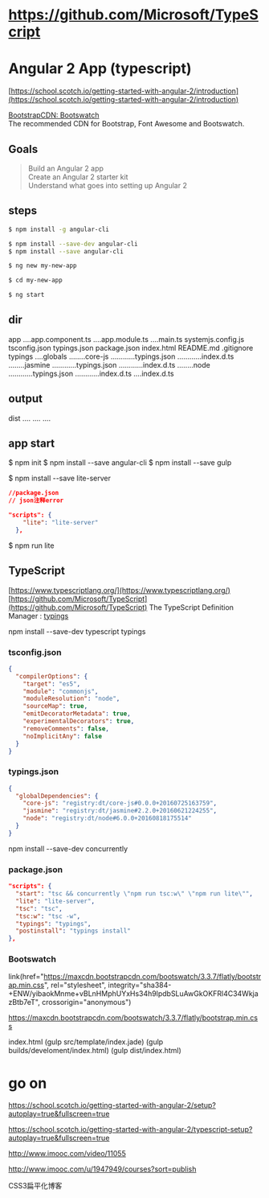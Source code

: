 # https://github.com/Microsoft/TypeScript


# Angular 2 App (typescript)

[https://school.scotch.io/getting-started-with-angular-2/introduction](https://school.scotch.io/getting-started-with-angular-2/introduction)

[BootstrapCDN: Bootswatch](https://www.bootstrapcdn.com/bootswatch/)  
The recommended CDN for Bootstrap, Font Awesome and Bootswatch.

## Goals

> Build an Angular 2 app  
  Create an Angular 2 starter kit  
  Understand what goes into setting up Angular 2 

## steps

```sh
$ npm install -g angular-cli

$ npm install --save-dev angular-cli
$ npm install --save angular-cli

$ ng new my-new-app

$ cd my-new-app

$ ng start
``` 
## dir
app
....app.component.ts
....app.module.ts
....main.ts
systemjs.config.js
tsconfig.json
typings.json
package.json
index.html
README.md
.gitignore
typings
....globals
........core-js
............typings.json
............index.d.ts
........jasmine
............typings.json
............index.d.ts
........node
............typings.json
............index.d.ts
....index.d.ts
## output 
dist
....
....
....

## app start

$ npm init
$ npm install --save angular-cli
$ npm install --save gulp

$ npm install --save lite-server


```json
//package.json
// json注释error

"scripts": {
    "lite": "lite-server"
  },
``` 
$ npm run lite

## TypeScript
[https://www.typescriptlang.org/](https://www.typescriptlang.org/) 
[https://github.com/Microsoft/TypeScript](https://github.com/Microsoft/TypeScript) 
The TypeScript Definition Manager : [typings](https://github.com/typings/typings)  

npm install --save-dev typescript typings

### tsconfig.json
```json
{
  "compilerOptions": {
    "target": "es5",
    "module": "commonjs",
    "moduleResolution": "node",
    "sourceMap": true,
    "emitDecoratorMetadata": true,
    "experimentalDecorators": true,
    "removeComments": false,
    "noImplicitAny": false
  }
}
``` 

### typings.json
```json
{
  "globalDependencies": {
    "core-js": "registry:dt/core-js#0.0.0+20160725163759",
    "jasmine": "registry:dt/jasmine#2.2.0+20160621224255",
    "node": "registry:dt/node#6.0.0+20160818175514"
  }
}
``` 

npm install --save-dev concurrently

### package.json
```json
"scripts": {
  "start": "tsc && concurrently \"npm run tsc:w\" \"npm run lite\"",
  "lite": "lite-server",
  "tsc": "tsc",
  "tsc:w": "tsc -w",
  "typings": "typings",
  "postinstall": "typings install"
},
``` 





### Bootswatch
link(href="https://maxcdn.bootstrapcdn.com/bootswatch/3.3.7/flatly/bootstrap.min.css", rel="stylesheet", integrity="sha384-+ENW/yibaokMnme+vBLnHMphUYxHs34h9lpdbSLuAwGkOKFRl4C34WkjazBtb7eT", crossorigin="anonymous")

<link href="https://maxcdn.bootstrapcdn.com/bootswatch/3.3.7/flatly/bootstrap.min.css" rel="stylesheet" integrity="sha384-+ENW/yibaokMnme+vBLnHMphUYxHs34h9lpdbSLuAwGkOKFRl4C34WkjazBtb7eT" crossorigin="anonymous">


https://maxcdn.bootstrapcdn.com/bootswatch/3.3.7/flatly/bootstrap.min.css


index.html 
(gulp src/template/index.jade)
(gulp builds/develoment/index.html)
(gulp dist/index.html)








# go on

https://school.scotch.io/getting-started-with-angular-2/setup?autoplay=true&fullscreen=true

https://school.scotch.io/getting-started-with-angular-2/typescript-setup?autoplay=true&fullscreen=true


http://www.imooc.com/video/11055

http://www.imooc.com/u/1947949/courses?sort=publish

CSS3扁平化博客
